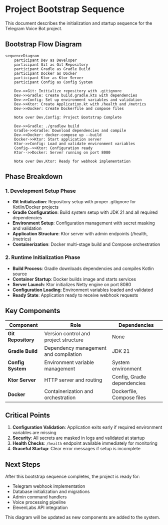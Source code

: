# Project Bootstrap Sequence

This document describes the initialization and startup sequence for the Telegram Voice Bot project.

## Bootstrap Flow Diagram

```mermaid
sequenceDiagram
    participant Dev as Developer
    participant Git as Git Repository
    participant Gradle as Gradle Build
    participant Docker as Docker
    participant Ktor as Ktor Server
    participant Config as Config System

    Dev->>Git: Initialize repository with .gitignore
    Dev->>Gradle: Create build.gradle.kts with dependencies
    Dev->>Config: Set up environment variables and validation
    Dev->>Ktor: Create Application.kt with /health and /metrics
    Dev->>Docker: Create Dockerfile and compose files
    
    Note over Dev,Config: Project Bootstrap Complete
    
    Dev->>Gradle: ./gradlew build
    Gradle->>Gradle: Download dependencies and compile
    Dev->>Docker: docker-compose up --build
    Docker->>Ktor: Start application server
    Ktor->>Config: Load and validate environment variables
    Config-->>Ktor: Configuration ready
    Ktor-->>Docker: Server running on port 8080
    
    Note over Dev,Ktor: Ready for webhook implementation
```

## Phase Breakdown

### 1. Development Setup Phase
- **Git Initialization**: Repository setup with proper .gitignore for Kotlin/Docker projects
- **Gradle Configuration**: Build system setup with JDK 21 and all required dependencies
- **Environment Setup**: Configuration management with secret masking and validation
- **Application Structure**: Ktor server with admin endpoints (/health, /metrics)
- **Containerization**: Docker multi-stage build and Compose orchestration

### 2. Runtime Initialization Phase
- **Build Process**: Gradle downloads dependencies and compiles Kotlin source
- **Container Startup**: Docker builds image and starts services
- **Server Launch**: Ktor initializes Netty engine on port 8080
- **Configuration Loading**: Environment variables loaded and validated
- **Ready State**: Application ready to receive webhook requests

## Key Components

| Component | Role | Dependencies |
|-----------|------|--------------|
| **Git Repository** | Version control and project structure | None |
| **Gradle Build** | Dependency management and compilation | JDK 21 |
| **Config System** | Environment variable management | System environment |
| **Ktor Server** | HTTP server and routing | Config, Gradle dependencies |
| **Docker** | Containerization and orchestration | Dockerfile, Compose files |

## Critical Points

1. **Configuration Validation**: Application exits early if required environment variables are missing
2. **Security**: All secrets are masked in logs and validated at startup
3. **Health Checks**: `/health` endpoint available immediately for monitoring
4. **Graceful Startup**: Clear error messages if setup is incomplete

## Next Steps

After this bootstrap sequence completes, the project is ready for:
- Telegram webhook implementation
- Database initialization and migrations  
- Admin command handlers
- Voice processing pipeline
- ElevenLabs API integration

This diagram will be updated as new components are added to the system.